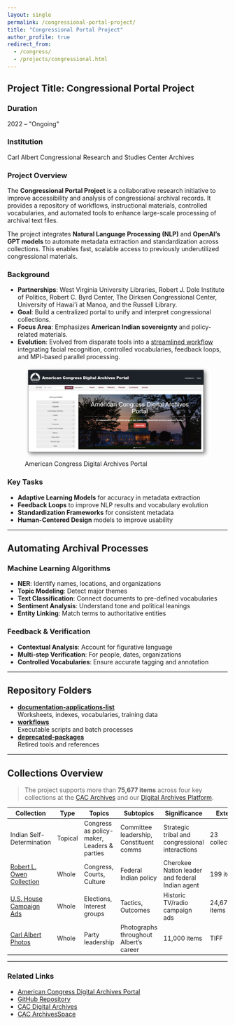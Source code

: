 ```yaml
---
layout: single
permalink: /congressional-portal-project/
title: "Congressional Portal Project"
author_profile: true
redirect_from: 
  - /congress/
  - /projects/congressional.html
---
```


## Project Title: Congressional Portal Project

### Duration
2022 – "Ongoing"

### Institution
Carl Albert Congressional Research and Studies Center Archives

### Project Overview
The **Congressional Portal Project** is a collaborative research initiative to improve accessibility and analysis of congressional archival records. It provides a repository of workflows, instructional materials, controlled vocabularies, and automated tools to enhance large-scale processing of archival text files.

The project integrates **Natural Language Processing (NLP)** and **OpenAI’s GPT models** to automate metadata extraction and standardization across collections. This enables fast, scalable access to previously underutilized congressional materials.

### Background
- **Partnerships**: West Virginia University Libraries, Robert J. Dole Institute of Politics, Robert C. Byrd Center, The Dirksen Congressional Center, University of Hawai'i at Manoa, and the Russell Library.
- **Goal**: Build a centralized portal to unify and interpret congressional collections.
- **Focus Area**: Emphasizes **American Indian sovereignty** and policy-related materials.
- **Evolution**: Evolved from disparate tools into a [streamlined workflow](https://github.com/prys0000/congressional-portal-project/blob/501b9ba0b95882a39753b41a3562e6434d29e5a7/workflows/README-Workflow.md) integrating facial recognition, controlled vocabularies, feedback loops, and MPI-based parallel processing.

<figure>
  <a href="https://congressarchives.org/">
    <img src="/images/congport.jpg" alt="American Congress Digital Archives Portal" style="max-width:100%">
  </a>
  <figcaption>American Congress Digital Archives Portal</figcaption>
</figure>

### Key Tasks
- **Adaptive Learning Models** for accuracy in metadata extraction
- **Feedback Loops** to improve NLP results and vocabulary evolution
- **Standardization Frameworks** for consistent metadata
- **Human-Centered Design** models to improve usability

---

## Automating Archival Processes

### Machine Learning Algorithms
- **NER**: Identify names, locations, and organizations
- **Topic Modeling**: Detect major themes
- **Text Classification**: Connect documents to pre-defined vocabularies
- **Sentiment Analysis**: Understand tone and political leanings
- **Entity Linking**: Match terms to authoritative entities

### Feedback & Verification
- **Contextual Analysis**: Account for figurative language
- **Multi-step Verification**: For people, dates, organizations
- **Controlled Vocabularies**: Ensure accurate tagging and annotation

---

## Repository Folders
- [**documentation-applications-list**](https://github.com/prys0000/congressional-portal-project/tree/main/documentation-applications-lists)  
  Worksheets, indexes, vocabularies, training data
- [**workflows**](https://github.com/prys0000/congressional-portal-project/tree/main/workflows)  
  Executable scripts and batch processes
- [**deprecated-packages**](https://github.com/prys0000/congressional-portal-project/tree/main/deprecated-packages)  
  Retired tools and references

---

## Collections Overview

> The project supports more than **75,677 items** across four key collections at the [CAC Archives](https://arc.ou.edu/) and our [Digital Archives Platform](https://oucac.access.preservica.com/).

| Collection | Type | Topics | Subtopics | Significance | Extent | Formats |
|-----------|------|--------|-----------|--------------|--------|---------|
| Indian Self-Determination | Topical | Congress as policy-maker, Leaders & parties | Committee leadership, Constituent comms | Strategic tribal and congressional interactions | 23 collections | PDF/A, PDF/E, TIFF |
| [Robert L. Owen Collection](https://arc.ou.edu/repositories/3/resources/32) | Whole | Congress, Courts, Culture | Federal Indian policy | Cherokee Nation leader and federal Indian agent | 199 items | PDF/A, TIFF |
| [U.S. House Campaign Ads](https://arc.ou.edu/repositories/3/archival_objects/800009) | Whole | Elections, Interest groups | Tactics, Outcomes | Historic TV/radio campaign ads | 24,678 items | MJPEG 2000, MOV, AVI |
| [Carl Albert Photos](https://arc.ou.edu/repositories/3/archival_objects/422780) | Whole | Party leadership | Photographs throughout Albert’s career | 11,000 items | TIFF |

---

### Related Links
- [American Congress Digital Archives Portal](https://congressarchives.org/)
- [GitHub Repository](https://github.com/prys0000/congressional-portal-project)
- [CAC Digital Archives](https://oucac.access.preservica.com/)
- [CAC ArchivesSpace](https://arc.ou.edu/)
